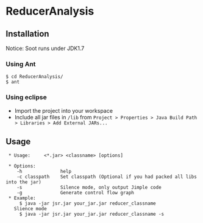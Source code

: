 # ReducerAnalysis 
## Installation
Notice: Soot runs under JDK1.7
### Using Ant
```
$ cd ReducerAnalysis/
$ ant
```
### Using eclipse
* Import the project into your workspace
* Include all jar files in `/lib` from `Project > Properties > Java Build Path > Libraries > Add External JARs...`

## Usage
```
 * Usage:     <*.jar> <classname> [options] 

 * Options:
    -h              help
    -c classpath    Set classpath (Optional if you had packed all libs into the jar)
    -s              Silence mode, only output Jimple code
    -g              Generate control flow graph
 * Example:
     $ java -jar jsr.jar your_jar.jar reducer_classname
   Slience mode 
     $ java -jar jsr.jar your_jar.jar reducer_classname -s
```
